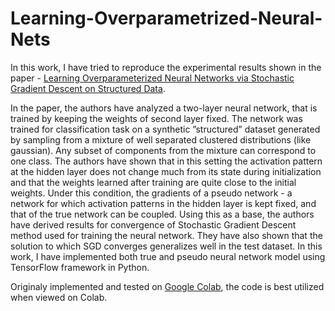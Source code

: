 # Learning-Overparametrized-Neural-Nets

In this work, I have tried to reproduce the experimental results shown in the paper - [Learning Overparameterized Neural Networks via Stochastic Gradient Descent on Structured Data](https://arxiv.org/pdf/1808.01204.pdf). 

In the paper, the authors have analyzed a two-layer neural network, that is trained by keeping the weights of second layer fixed. The network was trained for classification task on a synthetic ”structured” dataset generated by sampling from a mixture of well separated clustered distributions (like gaussian). Any subset of components from the mixture can correspond to one class. The authors have shown that in this setting the activation pattern at the hidden layer does not change much from its state during initialization and that the weights learned after training are quite close to the initial weights. Under this condition, the gradients of a pseudo network - a network for which activation patterns in the hidden layer is kept fixed, and that of the true network can be coupled. Using this as a base, the authors have derived results for convergence of Stochastic Gradient Descent method used for training the neural network. They have also shown that the solution to which SGD converges generalizes well in the test dataset. In this work, I have implemented both true and pseudo neural network model using TensorFlow framework in Python.

Originaly implemented and tested on [Google Colab](https://colab.research.google.com/drive/1CPxHUiG7HpHAbAT6U_f_3qgXCpCMnT6G), the code is best utilized when viewed on Colab.
